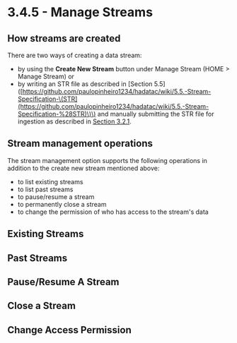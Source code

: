 # 3.4.5 - Manage Streams

## How streams are created

There are two ways of creating a data stream:

* by using the **Create New Stream** button under Manage Stream \(HOME &gt; Manage Stream\) or 
* by writing an STR file as described in \[Section 5.5\]\([https://github.com/paulopinheiro1234/hadatac/wiki/5.5.-Stream-Specification-\(STR](https://github.com/paulopinheiro1234/hadatac/wiki/5.5.-Stream-Specification-%28STR)\)\) and manually submitting the STR file for ingestion as described in [Section 3.2.1](https://github.com/paulopinheiro1234/hadatac/wiki/3.2.-Manage-Data-File-Ingestion#321-manual-submission-of-data-file-for-ingestion). 

## Stream management operations

The stream management option supports the following operations in addition to the create new stream mentioned above:

* to list existing streams
* to list past streams
* to pause/resume a stream
* to permanently close a stream
* to change the permission of who has access to the stream's data

## Existing Streams

## Past Streams

## Pause/Resume A Stream

## Close a Stream

## Change Access Permission

